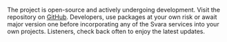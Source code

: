 The project is open-source and actively undergoing development. Visit the repository on [GitHub](https://github.com/ryantoddgarza/svara). Developers, use packages at your own risk or await major version one before incorporating any of the Svara services into your own projects. Listeners, check back often to enjoy the latest updates.
